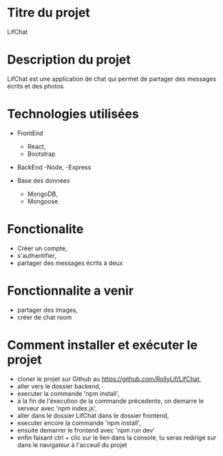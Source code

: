 # Titre du projet
   LifChat
   
# Description du projet
  LifChat est une application de chat qui permet de partager des messages écrits et des photos
  
# Technologies utilisées
 * FrontEnd
 	- React,
 	- Bootstrap
 
 * BackEnd
 	-Node,
 	-Express
 
 * Base des données
 	- MongoDB,
 	- Mongoose
 	
# Fonctionalite
* Créer un compte,
* s'authentifier,
* partager des messages écrits à deux

# Fonctionnalite a venir
* partager des images,
* créer de chat room

# Comment installer et exécuter le projet
* cloner le projet sur Github au https://github.com/RollyLif/LifChat,
* aller vers le dossier backend,
* executer la commande 'npm install',
* à la fin de l'éxecution de la commande précedente, on demarre le serveur avec 'npm index.js',
* aller dans le dossier LifChat dans le dossier frontend,
* executer encore la commande 'npm install',
* ensuite demarrer le frontend avec 'npm run dev'
* enfin faisant ctrl + clic sur le lien dans la console, tu seras redirigé sur dans le navigateur à l'acceuil du projet
